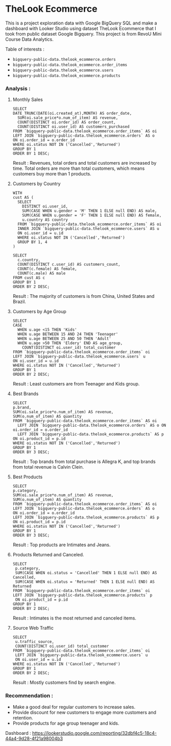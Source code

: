 # TheLook Ecommerce
This is a project exploration data with Google BigQuery SQL and make a dashboard with Looker Studio using
dataset TheLook Ecommerce that I took from public dataset Google Bigquery. This project is from RevoU Mini Course Data Analytics.

Table of interests :
- `bigquery-public-data.thelook_ecommerce.orders`
- `bigquery-public-data.thelook_ecommerce.order_items`
- `bigquery-public-data.thelook_ecommerce.users`
- `bigquery-public-data.thelook_ecommerce.products`

### Analysis :
1.  Monthly Sales
    ```
    SELECT 
    DATE_TRUNC(DATE(oi.created_at),MONTH) AS order_date,
      SUM(oi.sale_price*o.num_of_item) AS revenue,
      COUNT(DISTINCT oi.order_id) AS order_count,
      COUNT(DISTINCT oi.user_id) AS customers_purchased
    FROM `bigquery-public-data.thelook_ecommerce.order_items` AS oi
    LEFT JOIN `bigquery-public-data.thelook_ecommerce.orders` AS o 
    ON oi.order_id = o.order_id
    WHERE oi.status NOT IN ('Cancelled','Returned')
    GROUP BY 1
    ORDER BY 1 DESC;
    ```
    Result : Revenues, total orders and total customers are increased by time. Total orders are more than total customers, which means customers buy more than 1 products.

2.  Customers by Country
    ```
    WITH
    cust AS (
      SELECT 
        DISTINCT oi.user_id,
        SUM(CASE WHEN u.gender = 'M' THEN 1 ELSE null END) AS male,
        SUM(CASE WHEN u.gender = 'F' THEN 1 ELSE null END) AS female,
        u.country AS country
      FROM `bigquery-public-data.thelook_ecommerce.order_items` AS oi
      INNER JOIN `bigquery-public-data.thelook_ecommerce.users` AS u  
      ON oi.user_id = u.id
      WHERE oi.status NOT IN ('Cancelled','Returned')
      GROUP BY 1, 4
    )
    
    SELECT
      c.country,
      COUNT(DISTINCT c.user_id) AS customers_count,
      COUNT(c.female) AS female,
      COUNT(c.male) AS male
    FROM cust AS c
    GROUP BY 1
    ORDER BY 2 DESC;
    ```
    Result : The majority of customers is from China, United States and Brazil.

3.  Customers by Age Group
    ```
    SELECT
    CASE 
      WHEN u.age <15 THEN 'Kids'
      WHEN u.age BETWEEN 15 AND 24 THEN 'Teenager'
      WHEN u.age BETWEEN 25 AND 50 THEN 'Adult'
      WHEN u.age >50 THEN 'Eldery' END AS age_group,
        COUNT(DISTINCT oi.user_id) total_customer
    FROM `bigquery-public-data.thelook_ecommerce.order_items` oi
    LEFT JOIN `bigquery-public-data.thelook_ecommerce.users` u
    ON oi.user_id = u.id
    WHERE oi.status NOT IN ('Cancelled','Returned')
    GROUP BY 1
    ORDER BY 2 DESC;
    ```
    Result : Least customers are from Teenager and Kids group.

4.  Best Brands
    ```
    SELECT 
    p.brand,
    SUM(oi.sale_price*o.num_of_item) AS revenue,
    SUM(o.num_of_item) AS quantity
    FROM `bigquery-public-data.thelook_ecommerce.order_items` AS oi
      LEFT JOIN `bigquery-public-data.thelook_ecommerce.orders` AS o ON oi.order_id = o.order_id
      LEFT JOIN `bigquery-public-data.thelook_ecommerce.products` AS p ON oi.product_id = p.id
    WHERE oi.status NOT IN ('Cancelled','Returned')
    GROUP BY 1
    ORDER BY 3 DESC;
    ```
    Result : Top brands from total purchase is Allegra K, and top brands from total revenue is Calvin Clein.

5.  Best Products
    ```
    SELECT 
    p.category,
    SUM(oi.sale_price*o.num_of_item) AS revenue,
    SUM(o.num_of_item) AS quantity
    FROM `bigquery-public-data.thelook_ecommerce.order_items` AS oi
    LEFT JOIN `bigquery-public-data.thelook_ecommerce.orders` AS o
    ON oi.order_id = o.order_id
    LEFT JOIN `bigquery-public-data.thelook_ecommerce.products` AS p
    ON oi.product_id = p.id
    WHERE oi.status NOT IN ('Cancelled','Returned')
    GROUP BY 1
    ORDER BY 3 DESC;
    ```
    Result : Top products are Intimates and Jeans.

6. Products Returned and Canceled.
   ```
   SELECT 
    p.category,
    SUM(CASE WHEN oi.status = 'Cancelled' THEN 1 ELSE null END) AS Cancelled,
    SUM(CASE WHEN oi.status = 'Returned' THEN 1 ELSE null END) AS Returned
   FROM `bigquery-public-data.thelook_ecommerce.order_items` oi
   LEFT JOIN `bigquery-public-data.thelook_ecommerce.products` p
    ON oi.product_id = p.id
   GROUP BY 1
   ORDER BY 2 DESC;
   ```
   Result : Intimates is the most returned and canceled items.

7. Source Web Traffic
   ```
   SELECT
    u.traffic_source, 
    COUNT(DISTINCT oi.user_id) total_customer
   FROM `bigquery-public-data.thelook_ecommerce.order_items` oi
    LEFT JOIN `bigquery-public-data.thelook_ecommerce.users` u
    ON oi.user_id = u.id
   WHERE oi.status NOT IN ('Cancelled','Returned')
   GROUP BY 1
   ORDER BY 2 DESC;
   ```
   Result : Mostly customers find by search engine.

### Recommendation :
- Make a good deal for regular customers to increase sales.
- Provide discount for new customers to engage more customers and retention.
- Provide products for age group teenager and kids.

Dashboard : https://lookerstudio.google.com/reporting/32dbf4c5-18c4-44a4-9d28-4f21a98004b3
